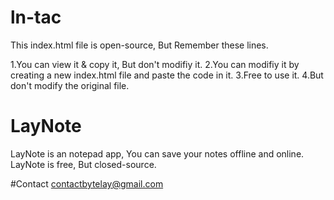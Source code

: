 # ln-tac
This index.html file is open-source, But Remember these lines.

1.You can view it & copy it, But don't modifiy it.
2.You can modifiy it by creating a new index.html file and paste the code in it.
3.Free to use it.
4.But don't modify the original file.

# LayNote
LayNote is an notepad app, You can save your notes offline and online. LayNote is free, But closed-source.

#Contact
contactbytelay@gmail.com
